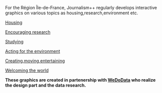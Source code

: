 For the Région Île-de-France, Journalism++ regularly develops interactive graphics on various topics as housing,research,environment etc. 

[Housing](http://www.iledefrance.fr/action-quotidienne/se-loger)

[Encouraging research](http://www.iledefrance.fr/action-quotidienne/encourager-recherche)

[Studying](http://www.iledefrance.fr/action-quotidienne/etudier)

[Acting for the environment](http://www.iledefrance.fr/action-quotidienne/agir-environnement)

[Creating,moving,entertaining](http://www.iledefrance.fr/action-quotidienne/creer-bouger-se-divertir)

[Welcoming the world](http://www.iledefrance.fr/action-quotidienne/s-ouvrir-international)

**These graphics are created in partenership with [WeDoData](http://wedodata.fr/) who realize the design part and the data research.**